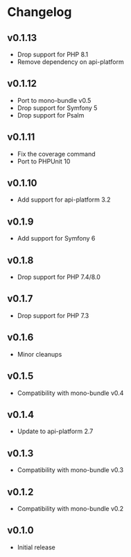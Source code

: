 # Changelog

## v0.1.13

* Drop support for PHP 8.1
* Remove dependency on api-platform

## v0.1.12

* Port to mono-bundle v0.5
* Drop support for Symfony 5
* Drop support for Psalm

## v0.1.11

* Fix the coverage command
* Port to PHPUnit 10

## v0.1.10

* Add support for api-platform 3.2

## v0.1.9

* Add support for Symfony 6

## v0.1.8

* Drop support for PHP 7.4/8.0

## v0.1.7

* Drop support for PHP 7.3

## v0.1.6

* Minor cleanups

## v0.1.5

*  Compatibility with mono-bundle v0.4

## v0.1.4

* Update to api-platform 2.7

## v0.1.3

*  Compatibility with mono-bundle v0.3

## v0.1.2

*  Compatibility with mono-bundle v0.2

## v0.1.0

* Initial release
